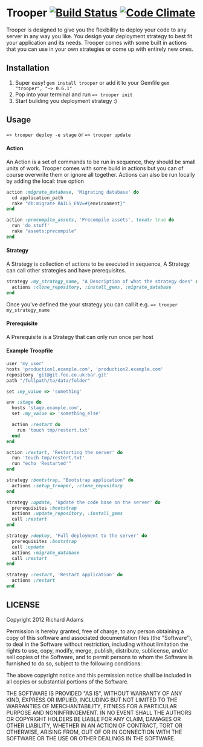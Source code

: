 # Trooper [![Build Status](https://secure.travis-ci.org/madwire/trooper.png?branch=master)](http://travis-ci.org/madwire/trooper) [![Code Climate](https://codeclimate.com/badge.png)](https://codeclimate.com/github/madwire/trooper)

Trooper is designed to give you the flexibility to deploy your code to any server in any way you like.
You design your deployment strategy to best fit your application and its needs. 
Trooper comes with some built in actions that you can use in your own strategies or come up with entirely new ones.

## Installation

1. Super easy! `gem install trooper` or add it to your Gemfile `gem "trooper", "~> 0.6.1"`
2. Pop into your terminal and run `=> trooper init`
3. Start building you deployment strategy :)

## Usage

`=> trooper deploy -e stage` or `=> trooper update`

#### Action

An Action is a set of commands to be run in sequence, they should be small units of work. Trooper 
comes with some build in actions but you can of course overwrite them or ignore all together. 
Actions can also be run locally by adding the local: true option

```ruby
action :migrate_database, 'Migrating database' do
  cd application_path
  rake "db:migrate RAILS_ENV=#{environment}"
end

action :precompile_assets, 'Precompile assets', local: true do
  run 'do_stuff'
  rake "assets:precompile"
end
```

#### Strategy

A Strategy is collection of actions to be executed in sequence, A Strategy can call other
strategies and have prerequisites.

```ruby
strategy :my_strategy_name, "A Description of what the strategy does" do
  actions :clone_repository, :install_gems, :migrate_database
end
```

Once you've defined the your strategy you can call it e.g. `=> trooper my_strategy_name`

#### Prerequisite

A Prerequisite is a Strategy that can only run once per host


#### Example Troopfile

```ruby
user 'my_user'
hosts 'production1.example.com', 'production2.example.com'
repository 'git@git.foo.co.uk:bar.git'
path "/fullpath/to/data/folder"

set :my_value => 'something'

env :stage do
  hosts 'stage.example.com',
  set :my_value => 'something_else'

  action :restart do
    run 'touch tmp/restert.txt'
  end
end

action :restart, 'Restarting the server' do
  run 'touch tmp/restert.txt'
  run "echo 'Restarted'"
end

strategy :bootstrap, "Bootstrap application" do
  actions :setup_trooper, :clone_repository
end

strategy :update, 'Update the code base on the server' do
  prerequisites :bootstrap
  actions :update_repository, :install_gems
  call :restart
end

strategy :deploy, 'Full deployment to the server' do
  prerequisites :bootstrap
  call :update
  actions :migrate_database
  call :restart
end

strategy :restart, 'Restart application' do
  actions :restart
end
```

## LICENSE

Copyright 2012 Richard Adams

Permission is hereby granted, free of charge, to any person obtaining
a copy of this software and associated documentation files (the
"Software"), to deal in the Software without restriction, including
without limitation the rights to use, copy, modify, merge, publish,
distribute, sublicense, and/or sell copies of the Software, and to
permit persons to whom the Software is furnished to do so, subject to
the following conditions:

The above copyright notice and this permission notice shall be
included in all copies or substantial portions of the Software.

THE SOFTWARE IS PROVIDED "AS IS", WITHOUT WARRANTY OF ANY KIND,
EXPRESS OR IMPLIED, INCLUDING BUT NOT LIMITED TO THE WARRANTIES OF
MERCHANTABILITY, FITNESS FOR A PARTICULAR PURPOSE AND
NONINFRINGEMENT. IN NO EVENT SHALL THE AUTHORS OR COPYRIGHT HOLDERS BE
LIABLE FOR ANY CLAIM, DAMAGES OR OTHER LIABILITY, WHETHER IN AN ACTION
OF CONTRACT, TORT OR OTHERWISE, ARISING FROM, OUT OF OR IN CONNECTION
WITH THE SOFTWARE OR THE USE OR OTHER DEALINGS IN THE SOFTWARE. 